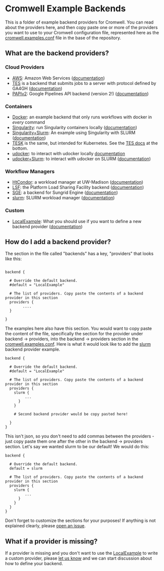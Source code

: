 # Cromwell Example Backends

This is a folder of example backend providers for Cromwell. You can read about
the providers here, and then copy paste one or more of the providers you want
to use to your Cromwell configuration file, represented here as the
[cromwell.examples.conf](cromwell.examples.conf) file in the base of the 
repository.

## What are the backend providers?

### Cloud Providers

 - [AWS](AWS.conf): Amazon Web Services ([documentation](https://cromwell.readthedocs.io/en/stable/tutorials/AwsBatch101/))
 - [TES](TES.conf) is a backend that submits jobs to a server with protocol defined by GA4GH ([documentation](https://cromwell.readthedocs.io/en/stable/backends/TES/))
 - [PAPIv2](PAPIv2.conf): Google Pipelines API backend (version 2!) ([documentation](https://cromwell.readthedocs.io/en/stable/backends/Google/))

### Containers

 - [Docker](Docker.conf): an example backend that only runs workflows with docker in *every* command
 - [Singularity](singularity.conf): run Singularity containers locally ([documentation](https://cromwell.readthedocs.io/en/develop/tutorials/Containers/#local-environments))
 - [Singularity+Slurm](singularity.slurm.conf): An example using Singularity with SLURM ([documentation](https://cromwell.readthedocs.io/en/develop/tutorials/Containers/#job-schedulers))
 - [TESK](TESK.conf) is the same, but intended for Kubernetes. See the [TES docs](https://cromwell.readthedocs.io/en/stable/backends/TES/) at the bottom.
 - [udocker](udocker.conf): to interact with udocker locally [documentation](https://cromwell.readthedocs.io/en/develop/tutorials/Containers/#udocker)
 - [udocker+Slurm](udocker.slurm.conf): to interact with udocker on SLURM ([documentation](https://cromwell.readthedocs.io/en/develop/tutorials/Containers/#udocker))

### Workflow Managers

 - [HtCondor](HtCondor.conf): a workload manager at UW-Madison ([documentation](https://cromwell.readthedocs.io/en/stable/backends/HTcondor/))
 - [LSF](LSF.conf): the Platform Load Sharing Facility backend ([documentation](https://cromwell.readthedocs.io/en/stable/backends/LSF/))
 - [SGE](SGE.conf): a backend for Sungrid Engine ([documentation](https://cromwell.readthedocs.io/en/stable/backends/SGE))
 - [slurm](slurm.conf): SLURM workload manager ([documentation](https://cromwell.readthedocs.io/en/stable/backends/SLURM/))

### Custom

 - [LocalExample](LocalExample.conf): What you should use if you want to define a new backend provider ([documentation](https://cromwell.readthedocs.io/en/stable/backends/Local/))


## How do I add a backend provider?

The section in the file called "backends" has a key, "providers" that looks like
this:

```

backend {

  # Override the default backend.
  #default = "LocalExample"

  # The list of providers. Copy paste the contents of a backend provider in this section
  providers {
        ....
  }

}
```

The examples here also have this section. You would want to copy paste the content
of the file, specifically the section for the provider under backend -> providers,
into the backend -> providers section in the [cromwell.examples.conf](cromwell.examples.conf).
Here is what it would look like to add the [slurm](slurm.conf) backend
provider example. 

```
backend {

  # Override the default backend.
  #default = "LocalExample"

  # The list of providers. Copy paste the contents of a backend provider in this section
  providers {
    slurm {
         ...
      }
    }

    # Second backend provider would be copy pasted here!

  }
}
```

This isn't json, so you don't need to add commas between the providers - just
copy paste them one after the other in the backend -> providers section.
Let's say we wanted slurm to be our default! We would do this:

```
backend {

  # Override the default backend.
  default = slurm

  # The list of providers. Copy paste the contents of a backend provider in this section
  providers {
    slurm {
         ...
      }
    }
  }
}
```

Don't forget to customize the sections for your purposes! If anything is
not explained clearly, please [open an issue](https://github.com/broadinstitute/cromwell/issues).

## What if a provider is missing?

If a provider is missing and you don't want to use the [LocalExample](LocalExample.conf)
to write a custom provider, please [let us know](https://github.com/broadinstitute/cromwell/issues)
and we can start discussion about how to define your backend.
